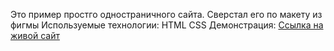 Это пример простго одностраничного сайта. Сверстал его по макету из фигмы
Используемые технологии:
    HTML
    CSS
    Демонстрация: [Ссылка на живой сайт](https://scintillating-mooncake-9aa471.netlify.app/) 
